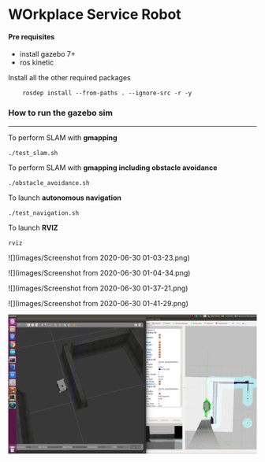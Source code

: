 # WOrkplace Service Robot

#### Pre requisites

-  install gazebo 7+
-  ros kinetic


Install all the other required packages

		rosdep install --from-paths . --ignore-src -r -y 


### How to run the gazebo sim
-----------------------------------------------------

To perform SLAM with **gmapping**


	./test_slam.sh



To perform SLAM with **gmapping including obstacle avoidance**


	./obstacle_avoidance.sh


To launch **autonomous navigation**

	./test_navigation.sh
	

To launch **RVIZ**

	rviz

![](images/Screenshot from 2020-06-30 01-03-23.png)

![](images/Screenshot from 2020-06-30 01-04-34.png) 

![](images/Screenshot from 2020-06-30 01-37-21.png)

![](images/Screenshot from 2020-06-30 01-41-29.png)

![](images/t1gz.png)
